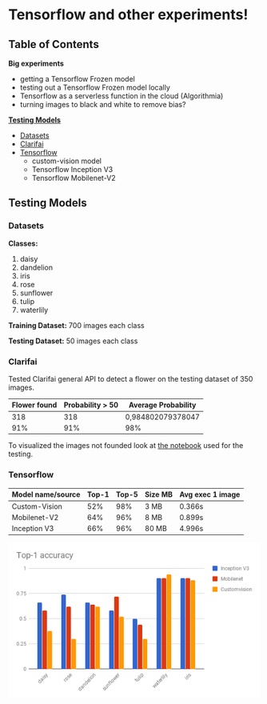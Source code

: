 # Tensorflow and other experiments!

## Table of Contents

**Big experiments**

- getting a Tensorflow Frozen model
- testing out a Tensorflow Frozen model locally
- Tensorflow as a serverless function in the cloud (Algorithmia)
- turning images to black and white to remove bias?

[**Testing Models**](#testing-models)

- [Datasets](#datasets)
- [Clarifai](#clarifai)
- [Tensorflow](#tensorflow)
    - custom-vision model
    - Tensorflow Inception V3
    - Tensorflow Mobilenet-V2

## Testing Models

### Datasets

**Classes:**

1.  daisy
2.  dandelion
3.  iris
4.  rose
5.  sunflower
6.  tulip
7.  waterlily

**Training Dataset:** 700 images each class

**Testing Dataset:** 50 images each class

### Clarifai 

Tested Clarifai general API to detect a flower on the testing dataset of 350 images.

| Flower found | Probability > 50 | Average Probability |
| ------------ | ---------------- | ------------------- |
| 318          | 318              | 0,984802079378047   |
| 91%          | 91%              | 98%                 |

To visualized the images not founded look at  [the notebook](./testing-clarifai.ipynb) used for the testing.

### Tensorflow

| Model name/source | Top-1 | Top-5 | Size MB | Avg exec 1 image |
| ----------------- | ----- | ----- | ------- | ---------------- |
| Custom-Vision     | 52%   | 98%   | 3 MB    | 0.366s           |
| Mobilenet-V2      | 64%   | 96%   | 8 MB    | 0.899s           |
| Inception V3      | 66%   | 96%   | 80 MB   | 4.996s           |

![top-1](./img/top-1.png)